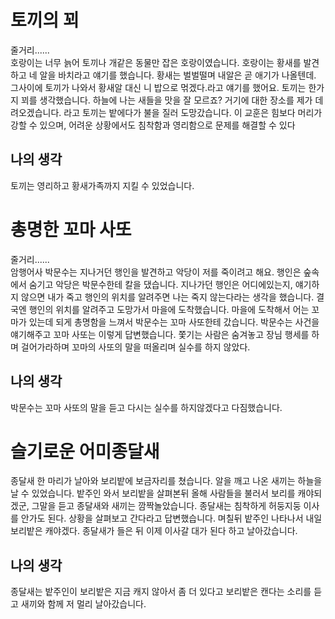 # 토끼의 꾀
줄거리......<br>
호랑이는 너무 늙어 토끼나 개같은 동물만 잡은 호랑이였습니다. 호랑이는 황새를 발견하고 네 알을 바치라고 얘기를 했습니다. 황새는 벌벌떨며 내알은 곧 애기가 나올텐데. 그사이에 토끼가 나와서 황새알 대신 니 밥으로 먺겠다.라고 얘기를 했어요.
토끼는 한가지 꾀를 생각했습니다. 하늘에 나는 새들을 맛을 잘 모르죠? 거기에 대한 장소를 제가 데려오겠습니다. 라고 토끼는 밭에다가 불을 질러 도망갔습니다.
이 교훈은 힘보다 머리가 강할 수 있으며, 어려운 상황에서도 침착함과 영리함으로 문제를 해결할 수 있다
## 나의 생각
토끼는 영리하고 황새가족까지 지킬 수 있었습니다.

# 총명한 꼬마 사또
줄거리......<br>
암행어사 박문수는 지나거던 행인을 발견하고 악당이 저를 죽이려고 해요. 행인은 숲속에서 숨기고 악당은 박문수한테 칼을 댔습니다. 지나가던 행인은 어디에있는지, 얘기하지 않으면 내가 죽고 행인의 위치를 알려주면 나는 죽지 않는다라는 생각을 했습니다. 결국엔 행인의 위치를 알려주고 도망가서 마을에 도착했습니다. 마을에 도착해서 어는 꼬마가 있는데 되게 총명함을 느껴서 박문수는 꼬마 사또한테 갔습니다. 박문수는 사건을 얘기해주고 꼬마 사또는 이렇게 답변했습니다. 쫓기는 사람은 숨겨놓고 장님 행세를 하며 걸어가라하며 꼬마의 사또의 말을 떠올리며 실수를 하지 않았다.
## 나의 생각
박문수는 꼬마 사또의 말을 듣고 다시는 실수를 하지않겠다고 다짐했습니다.

# 슬기로운 어미종달새<br>
종달새 한 마리가 날아와 보리밭에 보금자리를 쳤습니다. 알을 깨고 나온 새끼는 하늘을 날 수 있었습니다. 밭주인 와서 보리밭을 살펴본뒤 올해 사람들을 불러서 보리를 캐야되겠군, 그말을 듣고 종달새와 새끼는 깜짝놀았습니다. 종달새는 침착하게 허둥지둥 이사를 안가도 된다. 상황을 살펴보고 간다라고 답변했습니다. 며칠뒤 밭주인 나타나서 내일 보리밭은 캐야겠다. 종달새가 들은 뒤 이제 이사갈 대가 된다 하고 날아갔습니다.
## 나의 생각
종달새는 밭주인이 보리밭은 지금 캐지 않아서 좀 더 있다고 보리밭은 캔다는 소리를 듣고 새끼와 함께 저 멀리 날아갔습니다.



